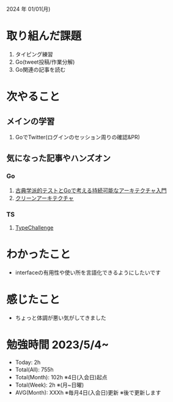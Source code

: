 2024 年 01/01(月)

# 取り組んだ課題
1. タイピング練習
2. Go(tweet投稿/作業分解)
3. Go関連の記事を読む
 
# 次やること

## メインの学習

1. GoでTwitter(ログインのセッション周りの確認&PR)

## 気になった記事やハンズオン

### Go
1. [古典学派的テストとGoで考える持続可能なアーキテクチャ入門](https://zenn.dev/jy8752/books/73769005e6afa9/viewer/chapter1)
2. [クリーンアーキテクチャ](https://nuits.jp/entry/easiest-clean-architecture-2019-09)

### TS
1. [TypeChallenge](https://github.com/type-challenges/type-challenges/tree/main/questions/00004-easy-pick)

# わかったこと

* interfaceの有用性や使い所を言語化できるようにしたいです

# 感じたこと

* ちょっと体調が悪い気がしてきました

# 勉強時間 2023/5/4~

* Today: 2h
* Total(All): 755h　
* Total(Month): 102h ※4日(入会日)起点
* Total(Week): 2h ※(月~日曜)
* AVG(Month): XXXh ※毎月4日(入会日)更新 ※後で更新します
